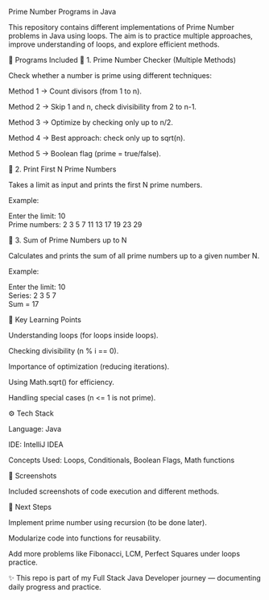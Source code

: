 Prime Number Programs in Java

This repository contains different implementations of Prime Number problems in Java using loops.
The aim is to practice multiple approaches, improve understanding of loops, and explore efficient methods.

📂 Programs Included
🔹 1. Prime Number Checker (Multiple Methods)

Check whether a number is prime using different techniques:

Method 1 → Count divisors (from 1 to n).

Method 2 → Skip 1 and n, check divisibility from 2 to n-1.

Method 3 → Optimize by checking only up to n/2.

Method 4 → Best approach: check only up to sqrt(n).

Method 5 → Boolean flag (prime = true/false).

🔹 2. Print First N Prime Numbers

Takes a limit as input and prints the first N prime numbers.

Example:

Enter the limit: 10  
Prime numbers: 2 3 5 7 11 13 17 19 23 29

🔹 3. Sum of Prime Numbers up to N

Calculates and prints the sum of all prime numbers up to a given number N.

Example:

Enter the limit: 10  
Series: 2 3 5 7  
Sum = 17

🧠 Key Learning Points

Understanding loops (for loops inside loops).

Checking divisibility (n % i == 0).

Importance of optimization (reducing iterations).

Using Math.sqrt() for efficiency.

Handling special cases (n <= 1 is not prime).

⚙️ Tech Stack

Language: Java

IDE: IntelliJ IDEA

Concepts Used: Loops, Conditionals, Boolean Flags, Math functions

📸 Screenshots

Included screenshots of code execution and different methods.

🚀 Next Steps

Implement prime number using recursion (to be done later).

Modularize code into functions for reusability.

Add more problems like Fibonacci, LCM, Perfect Squares under loops practice.

✨ This repo is part of my Full Stack Java Developer journey — documenting daily progress and practice.
